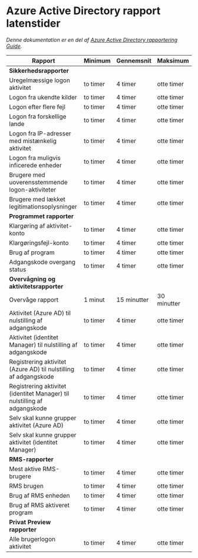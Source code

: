 <properties
   pageTitle="Azure Active Directory rapportering latenstider | Microsoft Azure"
   description="Mængde tid, det tager for rapportering hændelser, der vises i din Azure Active Directory"
   services="active-directory"
   documentationCenter=""
   authors="dhanyahk"
   manager="femila"
   editor=""/>

<tags
   ms.service="active-directory"
   ms.devlang="na"
   ms.topic="article"
   ms.tgt_pltfrm="na"
   ms.workload="identity"
   ms.date="03/07/2016"
   ms.author="dhanyahk"/>

# <a name="azure-active-directory-report-latencies"></a>Azure Active Directory rapport latenstider

*Denne dokumentation er en del af [Azure Active Directory rapportering Guide](active-directory-reporting-guide.md).*

Rapport                                                  | Minimum  | Gennemsnit    | Maksimum
------------------------------------------------------- | -------- | ---------- | ----------
**Sikkerhedsrapporter**                                    |          |            |
Uregelmæssige logon aktivitet                              | to timer  | 4 timer    | otte timer
Logon fra ukendte kilder                           | to timer  | 4 timer    | otte timer
Logon efter flere fejl                        | to timer  | 4 timer    | otte timer
Logon fra forskellige lande                      | to timer  | 4 timer    | otte timer
Logon fra IP-adresser med mistænkelig aktivitet     | to timer  | 4 timer    | otte timer
Logon fra muligvis inficerede enheder                 | to timer  | 4 timer    | otte timer
Brugere med uoverensstemmende logon-aktiviteter                   | to timer  | 4 timer    | otte timer
Brugere med lækket legitimationsoplysninger                           | to timer  | 4 timer    | otte timer
**Programmet rapporter**                                 |          |            |
Klargøring af aktivitet-konto                           | to timer  | 4 timer    | otte timer
Klargøringsfejl-konto                             | to timer  | 4 timer    | otte timer
Brug af program                                       | to timer  | 4 timer    | otte timer
Adgangskode overgang status                                | to timer  | 4 timer    | otte timer
**Overvågning og aktivitetsrapporter**                            |          |            |
Overvåge rapport                                            | 1 minut | 15 minutter | 30 minutter
Aktivitet (Azure AD) til nulstilling af adgangskode                      | to timer  | 4 timer    | otte timer
Aktivitet (identitet Manager) til nulstilling af adgangskode              | to timer  | 4 timer    | otte timer
Registrering aktivitet (Azure AD) til nulstilling af adgangskode         | to timer  | 4 timer    | otte timer
Registrering aktivitet (identitet Manager) til nulstilling af adgangskode | to timer  | 4 timer    | otte timer
Selv skal kunne grupper aktivitet (Azure AD)                 | to timer  | 4 timer    | otte timer
Selv skal kunne grupper aktivitet (identitet Manager)         | to timer  | 4 timer    | otte timer
**RMS-rapporter**                                         |          |            |
Mest aktive RMS-brugere                                   | to timer  | 4 timer    | otte timer
RMS brugen                                               | to timer  | 4 timer    | otte timer
Brug af RMS enheden                                        | to timer  | 4 timer    | otte timer
Brug af RMS aktiveret program                           | to timer  | 4 timer    | otte timer
**Privat Preview rapporter**                             |          |            |
Alle brugerlogon aktivitet                               | to timer  | 4 timer    | otte timer
